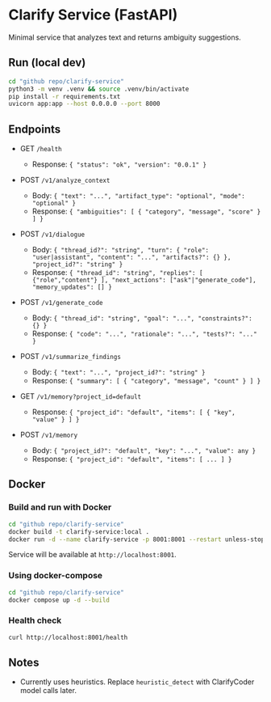 # Clarify Service (FastAPI)

Minimal service that analyzes text and returns ambiguity suggestions.

## Run (local dev)
```bash
cd "github repo/clarify-service"
python3 -m venv .venv && source .venv/bin/activate
pip install -r requirements.txt
uvicorn app:app --host 0.0.0.0 --port 8000
```

## Endpoints
- GET `/health`
  - Response: `{ "status": "ok", "version": "0.0.1" }`

- POST `/v1/analyze_context`
  - Body: `{ "text": "...", "artifact_type": "optional", "mode": "optional" }`
  - Response: `{ "ambiguities": [ { "category", "message", "score" } ] }`

- POST `/v1/dialogue`
  - Body: `{ "thread_id?": "string", "turn": { "role": "user|assistant", "content": "...", "artifacts?": {} }, "project_id?": "string" }`
  - Response: `{ "thread_id": "string", "replies": [ {"role","content"} ], "next_actions": ["ask"|"generate_code"], "memory_updates": [] }`

- POST `/v1/generate_code`
  - Body: `{ "thread_id": "string", "goal": "...", "constraints?": {} }`
  - Response: `{ "code": "...", "rationale": "...", "tests?": "..." }`

- POST `/v1/summarize_findings`
  - Body: `{ "text": "...", "project_id?": "string" }`
  - Response: `{ "summary": [ { "category", "message", "count" } ] }`

- GET `/v1/memory?project_id=default`
  - Response: `{ "project_id": "default", "items": [ { "key", "value" } ] }`

- POST `/v1/memory`
  - Body: `{ "project_id?": "default", "key": "...", "value": any }`
  - Response: `{ "project_id": "default", "items": [ ... ] }`

## Docker

### Build and run with Docker
```bash
cd "github repo/clarify-service"
docker build -t clarify-service:local .
docker run -d --name clarify-service -p 8001:8001 --restart unless-stopped clarify-service:local
```
Service will be available at `http://localhost:8001`.

### Using docker-compose
```bash
cd "github repo/clarify-service"
docker compose up -d --build
```

### Health check
```bash
curl http://localhost:8001/health
```

## Notes
- Currently uses heuristics. Replace `heuristic_detect` with ClarifyCoder model calls later.
